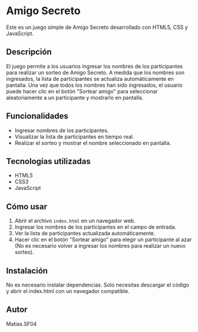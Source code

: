 # Amigo Secreto

Este es un juego simple de Amigo Secreto desarrollado con HTML5, CSS y JavaScript.

## Descripción

El juego permite a los usuarios ingresar los nombres de los participantes para realizar un sorteo de Amigo Secreto. A medida que los nombres son ingresados, la lista de participantes se actualiza automáticamente en pantalla. Una vez que todos los nombres han sido ingresados, el usuario puede hacer clic en el botón "Sortear amigo" para seleccionar aleatoriamente a un participante y mostrarlo en pantalla.

## Funcionalidades

- Ingresar nombres de los participantes.
- Visualizar la lista de participantes en tiempo real.
- Realizar el sorteo y mostrar el nombre seleccionado en pantalla.

## Tecnologías utilizadas

- HTML5
- CSS3
- JavaScript

## Cómo usar

1. Abrir el archivo `index.html` en un navegador web.
2. Ingresar los nombres de los participantes en el campo de entrada.
3. Ver la lista de participantes actualizada automáticamente.
4. Hacer clic en el botón "Sortear amigo" para elegir un participante al azar (No es necesario volver a ingresar los nombres para realizar un nuevo sorteo).

## Instalación

No es necesario instalar dependencias. Solo necesitas descargar el código y abrir el index.html con un navegador compatible. 

## Autor

Matias.SF04
